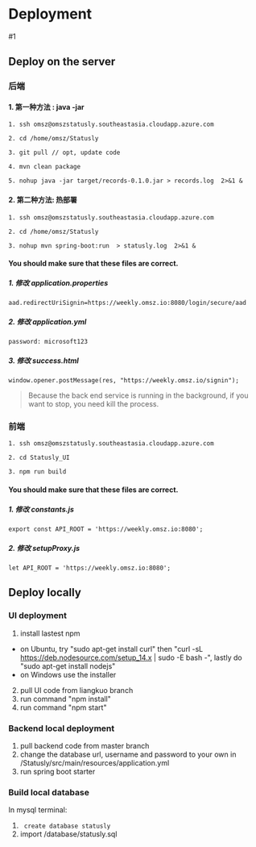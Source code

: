 # Deployment

#1 
## Deploy on the server

### 后端

#### 1. 第一种方法 : java -jar

```
1. ssh omsz@omszstatusly.southeastasia.cloudapp.azure.com

2. cd /home/omsz/Statusly

3. git pull // opt, update code

4. mvn clean package

5. nohup java -jar target/records-0.1.0.jar > records.log  2>&1 &
```

#### 2. 第二种方法: 热部署

```
1. ssh omsz@omszstatusly.southeastasia.cloudapp.azure.com

2. cd /home/omsz/Statusly

3. nohup mvn spring-boot:run  > statusly.log  2>&1 &
```

#### You should make sure that these files are correct.

##### 1. 修改 application.properties

```
aad.redirectUriSignin=https://weekly.omsz.io:8080/login/secure/aad
```

##### 2. 修改  application.yml

```
password: microsoft123
```

##### 3. 修改 success.html

```
window.opener.postMessage(res, "https://weekly.omsz.io/signin");
```

> Because the back end service is running in the background, if you want to stop, you need kill the process.

### 前端

```
1. ssh omsz@omszstatusly.southeastasia.cloudapp.azure.com

2. cd Statusly_UI

3. npm run build
```

#### You should make sure that these files are correct.

##### 1. 修改 constants.js

```
export const API_ROOT = 'https://weekly.omsz.io:8080';
```

##### 2. 修改 setupProxy.js

```
let API_ROOT = 'https://weekly.omsz.io:8080';
```



## Deploy locally

### UI deployment

1. install lastest npm

- on Ubuntu, try "sudo apt-get install curl" then "curl -sL https://deb.nodesource.com/setup_14.x | sudo -E bash -", lastly do "sudo apt-get install nodejs"
- on Windows use the installer

2. pull UI code from liangkuo branch
3. run command "npm install"
4. run command "npm start"

### Backend local deployment

1. pull backend code from master branch
2. change the database url, username and password to your own in /Statusly/src/main/resources/application.yml
3. run spring boot starter

### Build local database

In mysql terminal:

1. ```  create database statusly  ```
2. import /database/statusly.sql
